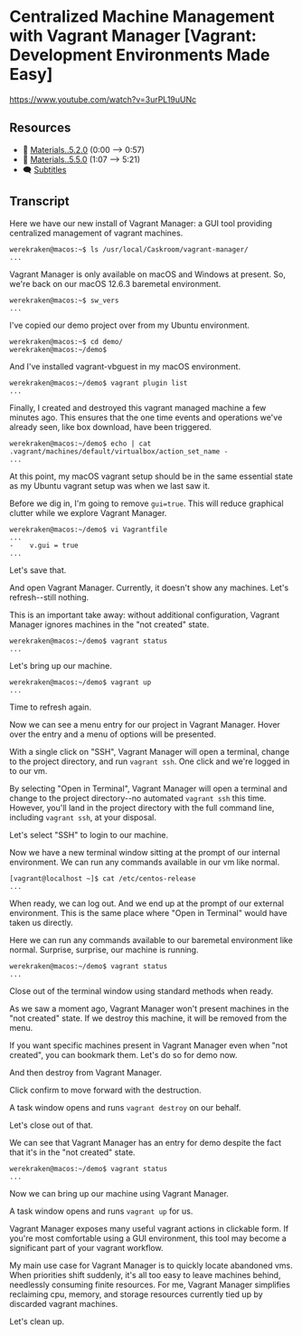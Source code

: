 # Centralized Machine Management with Vagrant Manager [Vagrant: Development Environments Made Easy]

https://www.youtube.com/watch?v=3urPL19uUNc

## Resources

* 🧱 [Materials..5.2.0](../05.Graphical.02..Accessing.the.Console.or.GUI.via.Vagrantfile/Materials..5.2.0) (0:00 --> 0:57)
* 🧱 [Materials..5.5.0](../05.Graphical.05..Centralized.Machine.Management.with.Vagrant.Manager/Materials..5.5.0) (1:07 --> 5:21)
* 🗨 [Subtitles](subtitles.srt)

## Transcript

Here we have our new install of Vagrant Manager: a GUI tool providing centralized management of vagrant machines.
```
werekraken@macos:~$ ls /usr/local/Caskroom/vagrant-manager/
...
```

Vagrant Manager is only available on macOS and Windows at present. So, we're back on our macOS 12.6.3 baremetal environment.
```
werekraken@macos:~$ sw_vers
...
```

I've copied our demo project over from my Ubuntu environment.
```
werekraken@macos:~$ cd demo/
werekraken@macos:~/demo$ 
```

And I've installed vagrant-vbguest in my macOS environment.
```
werekraken@macos:~/demo$ vagrant plugin list
...
```

Finally, I created and destroyed this vagrant managed machine a few minutes ago. This ensures that the one time events and operations we've already seen, like box download, have been triggered.
```
werekraken@macos:~/demo$ echo | cat .vagrant/machines/default/virtualbox/action_set_name -
...
```
At this point, my macOS vagrant setup should be in the same essential state as my Ubuntu vagrant setup was when we last saw it.

Before we dig in, I'm going to remove `gui=true`. This will reduce graphical clutter while we explore Vagrant Manager.
```
werekraken@macos:~/demo$ vi Vagrantfile 
...
-    v.gui = true
...
```
Let's save that.

And open Vagrant Manager. Currently, it doesn't show any machines. Let's refresh--still nothing.

This is an important take away: without additional configuration, Vagrant Manager ignores machines in the "not created" state.
```
werekraken@macos:~/demo$ vagrant status
...
```

Let's bring up our machine.
```
werekraken@macos:~/demo$ vagrant up
...
```

Time to refresh again.

Now we can see a menu entry for our project in Vagrant Manager. Hover over the entry and a menu of options will be presented.

With a single click on "SSH", Vagrant Manager will open a terminal, change to the project directory, and run `vagrant ssh`. One click and we're logged in to our vm.

By selecting "Open in Terminal", Vagrant Manager will open a terminal and change to the project directory--no automated `vagrant ssh` this time. However, you'll land in the project directory with the full command line, including `vagrant ssh`, at your disposal.

Let's select "SSH" to login to our machine.

Now we have a new terminal window sitting at the prompt of our internal environment. We can run any commands available in our vm like normal.
```
[vagrant@localhost ~]$ cat /etc/centos-release
...
```

When ready, we can log out. And we end up at the prompt of our external environment. This is the same place where "Open in Terminal" would have taken us directly.

Here we can run any commands available to our baremetal environment like normal. Surprise, surprise, our machine is running.
```
werekraken@macos:~/demo$ vagrant status
...
```

Close out of the terminal window using standard methods when ready.

As we saw a moment ago, Vagrant Manager won't present machines in the "not created" state. If we destroy this machine, it will be removed from the menu.

If you want specific machines present in Vagrant Manager even when "not created", you can bookmark them. Let's do so for demo now.

And then destroy from Vagrant Manager.

Click confirm to move forward with the destruction.

A task window opens and runs `vagrant destroy` on our behalf.

Let's close out of that.

We can see that Vagrant Manager has an entry for demo despite the fact that it's in the "not created" state.
```
werekraken@macos:~/demo$ vagrant status
...
```

Now we can bring up our machine using Vagrant Manager.

A task window opens and runs `vagrant up` for us.

Vagrant Manager exposes many useful vagrant actions in clickable form. If you're most comfortable using a GUI environment, this tool may become a significant part of your vagrant workflow.

My main use case for Vagrant Manager is to quickly locate abandoned vms. When priorities shift suddenly, it's all too easy to leave machines behind, needlessly consuming finite resources. For me, Vagrant Manager simplifies reclaiming cpu, memory, and storage resources currently tied up by discarded vagrant machines.

Let's clean up.
